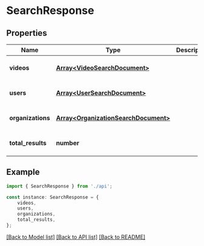 # SearchResponse


## Properties

Name | Type | Description | Notes
------------ | ------------- | ------------- | -------------
**videos** | [**Array&lt;VideoSearchDocument&gt;**](VideoSearchDocument.md) |  | [optional] [default to undefined]
**users** | [**Array&lt;UserSearchDocument&gt;**](UserSearchDocument.md) |  | [optional] [default to undefined]
**organizations** | [**Array&lt;OrganizationSearchDocument&gt;**](OrganizationSearchDocument.md) |  | [optional] [default to undefined]
**total_results** | **number** |  | [optional] [default to undefined]

## Example

```typescript
import { SearchResponse } from './api';

const instance: SearchResponse = {
    videos,
    users,
    organizations,
    total_results,
};
```

[[Back to Model list]](../README.md#documentation-for-models) [[Back to API list]](../README.md#documentation-for-api-endpoints) [[Back to README]](../README.md)
